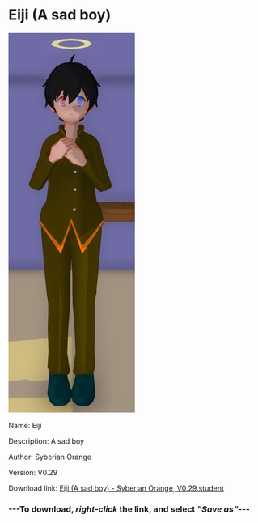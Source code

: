 # Eiji (A sad boy)

<img src = "https://raw.githubusercontent.com/Arbiter1223/Daigaku-Gurashi-Custom-Students/master/Students/Files/Eiji%20(A%20sad%20boy).png">

Name: Eiji

Description: A sad boy

Author: Syberian Orange

Version: V0.29

Download link: <a href="https://raw.githubusercontent.com/Arbiter1223/Daigaku-Gurashi-Custom-Students/master/Students/Files/Eiji%20(A%20sad%20boy)%20-%20Syberian%20Orange%2C%20V0.29.student">Eiji (A sad boy) - Syberian Orange, V0.29.student</a>

### ---**To download, _right-click_ the link, and select _"Save as"_**---
